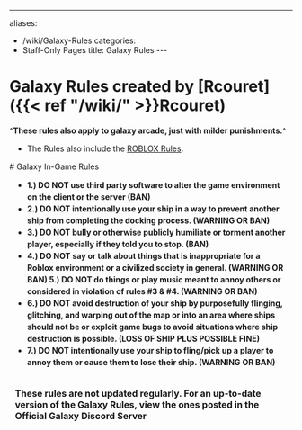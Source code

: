 ---
aliases:
- /wiki/Galaxy-Rules
categories:
- Staff-Only Pages
title: Galaxy Rules
---<div class="TDiv">
# Galaxy Rules created by [Rcouret]({{< ref "/wiki/" >}}Rcouret)

^**These rules also apply to galaxy arcade, just with milder punishments.**^

<div style="line-height: 19px; padding: 0px 8px;">

- The Rules also include the [ROBLOX Rules](https://en.help.roblox.com/hc/en-us/articles/203313410-ROBLOX-Rules-of-Conduct).

</div>
</div>
<div class="TDiv">
# Galaxy In-Game Rules

<div style="line-height: 21px; padding: 0px 8px;">

- **1.) DO NOT use third party software to alter the game environment on the client or the server (BAN)**
- **2.) DO NOT intentionally use your ship in a way to prevent another ship from completing the docking process. (WARNING OR BAN)**
- **3.) DO NOT bully or otherwise publicly humiliate or torment another player, especially if they told you to stop. (BAN)**
- **4.) DO NOT say or talk about things that is inappropriate for a Roblox environment or a civilized society in general. (WARNING OR BAN) 5.) DO NOT do things or play music meant to annoy others or considered in violation of rules #3 & #4. (WARNING OR BAN)**
- **6.) DO NOT avoid destruction of your ship by purposefully flinging, glitching, and warping out of the map or into an area where ships should not be or exploit game bugs to avoid situations where ship destruction is possible. (LOSS OF SHIP PLUS POSSIBLE FINE)**
- **7.) DO NOT intentionally use your ship to fling/pick up a player to annoy them or cause them to lose their ship. (WARNING OR BAN)**

</div>
</div>
<div class="TDiv" style="border: 2px solid var(--mainbordercolorS); font-size: 16px; padding: 5px 10px; font-weight: bold;">

These rules are not updated regularly. For an up-to-date version of the Galaxy Rules, view the ones posted in the Official Galaxy Discord Server

</div>